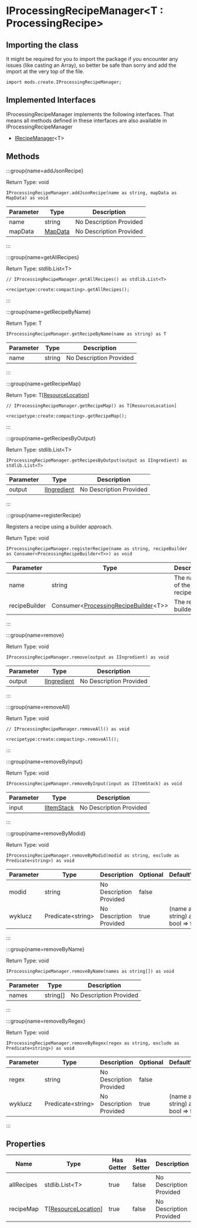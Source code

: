 # IProcessingRecipeManager&LT;T : ProcessingRecipe&GT;



## Importing the class

It might be required for you to import the package if you encounter any issues (like casting an Array), so better be safe than sorry and add the import at the very top of the file.
```zenscript
import mods.create.IProcessingRecipeManager;
```


## Implemented Interfaces
IProcessingRecipeManager implements the following interfaces. That means all methods defined in these interfaces are also available in IProcessingRecipeManager

- [IRecipeManager](/vanilla/api/recipe/manager/IRecipeManager)&lt;T&gt;

## Methods

:::group{name=addJsonRecipe}

Return Type: void

```zenscript
IProcessingRecipeManager.addJsonRecipe(name as string, mapData as MapData) as void
```

| Parameter | Type                                 | Description             |
| --------- | ------------------------------------ | ----------------------- |
| name      | string                               | No Description Provided |
| mapData   | [MapData](/vanilla/api/data/MapData) | No Description Provided |


:::

:::group{name=getAllRecipes}

Return Type: stdlib.List&lt;T&gt;

```zenscript
// IProcessingRecipeManager.getAllRecipes() as stdlib.List<T>

<recipetype:create:compacting>.getAllRecipes();
```

:::

:::group{name=getRecipeByName}

Return Type: T

```zenscript
IProcessingRecipeManager.getRecipeByName(name as string) as T
```

| Parameter | Type   | Description             |
| --------- | ------ | ----------------------- |
| name      | string | No Description Provided |


:::

:::group{name=getRecipeMap}

Return Type: T[[ResourceLocation](/vanilla/api/resource/ResourceLocation)]

```zenscript
// IProcessingRecipeManager.getRecipeMap() as T[ResourceLocation]

<recipetype:create:compacting>.getRecipeMap();
```

:::

:::group{name=getRecipesByOutput}

Return Type: stdlib.List&lt;T&gt;

```zenscript
IProcessingRecipeManager.getRecipesByOutput(output as IIngredient) as stdlib.List<T>
```

| Parameter | Type                                               | Description             |
| --------- | -------------------------------------------------- | ----------------------- |
| output    | [IIngredient](/vanilla/api/ingredient/IIngredient) | No Description Provided |


:::

:::group{name=registerRecipe}

Registers a recipe using a builder approach.

Return Type: void

```zenscript
IProcessingRecipeManager.registerRecipe(name as string, recipeBuilder as Consumer<ProcessingRecipeBuilder<T>>) as void
```

| Parameter     | Type                                                                                                                           | Description             |
| ------------- | ------------------------------------------------------------------------------------------------------------------------------ | ----------------------- |
| name          | string                                                                                                                         | The name of the recipe. |
| recipeBuilder | Consumer&lt;[ProcessingRecipeBuilder](/mods/createtweaker/recipe/ProcessingRecipeBuilder)&lt;T&gt;&gt; | The recipe builder.     |


:::

:::group{name=remove}

Return Type: void

```zenscript
IProcessingRecipeManager.remove(output as IIngredient) as void
```

| Parameter | Type                                               | Description             |
| --------- | -------------------------------------------------- | ----------------------- |
| output    | [IIngredient](/vanilla/api/ingredient/IIngredient) | No Description Provided |


:::

:::group{name=removeAll}

Return Type: void

```zenscript
// IProcessingRecipeManager.removeAll() as void

<recipetype:create:compacting>.removeAll();
```

:::

:::group{name=removeByInput}

Return Type: void

```zenscript
IProcessingRecipeManager.removeByInput(input as IItemStack) as void
```

| Parameter | Type                                       | Description             |
| --------- | ------------------------------------------ | ----------------------- |
| input     | [IItemStack](/vanilla/api/item/IItemStack) | No Description Provided |


:::

:::group{name=removeByModid}

Return Type: void

```zenscript
IProcessingRecipeManager.removeByModid(modid as string, exclude as Predicate<string>) as void
```

| Parameter | Type                                | Description             | Optional | DefaultValue                      |
| --------- | ----------------------------------- | ----------------------- | -------- | --------------------------------- |
| modid     | string                              | No Description Provided | false    |                                   |
| wyklucz   | Predicate&lt;string&gt; | No Description Provided | true     | (name as string) as bool => false |


:::

:::group{name=removeByName}

Return Type: void

```zenscript
IProcessingRecipeManager.removeByName(names as string[]) as void
```

| Parameter | Type     | Description             |
| --------- | -------- | ----------------------- |
| names     | string[] | No Description Provided |


:::

:::group{name=removeByRegex}

Return Type: void

```zenscript
IProcessingRecipeManager.removeByRegex(regex as string, exclude as Predicate<string>) as void
```

| Parameter | Type                                | Description             | Optional | DefaultValue                      |
| --------- | ----------------------------------- | ----------------------- | -------- | --------------------------------- |
| regex     | string                              | No Description Provided | false    |                                   |
| wyklucz   | Predicate&lt;string&gt; | No Description Provided | true     | (name as string) as bool => false |


:::


## Properties

| Name       | Type                                                          | Has Getter | Has Setter | Description             |
| ---------- | ------------------------------------------------------------- | ---------- | ---------- | ----------------------- |
| allRecipes | stdlib.List&lt;T&gt;                              | true       | false      | No Description Provided |
| recipeMap  | T[[ResourceLocation](/vanilla/api/resource/ResourceLocation)] | true       | false      | No Description Provided |

